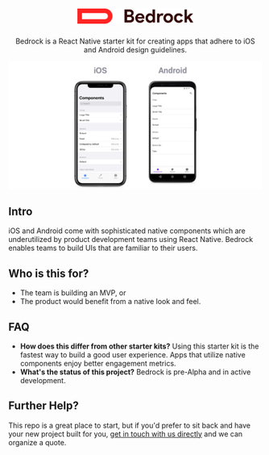 <h1 align="center">
 <img src="bedrock.png" width="230px">
</h1>

<p align="center">Bedrock is a React Native starter kit for creating apps that adhere to iOS and Android design guidelines.</p>

![iOS and Android](ios-android-demo.png)

## Intro
iOS and Android come with sophisticated native components which are underutilized by product development teams using React Native. Bedrock enables teams to build UIs that are familiar to their users.

## Who is this for?
- The team is building an MVP, or
- The product would benefit from a native look and feel.

## FAQ
- **How does this differ from other starter kits?** Using this starter kit is the fastest way to build a good user experience. Apps that utilize native components enjoy better engagement metrics.
- **What's the status of this project?** Bedrock is pre-Alpha and in active development.

## Further Help?
This repo is a great place to start, but if you'd prefer to sit back and have your new project built for you, [get in touch with us directly](https://foundationlabs.io) and we can organize a quote.
